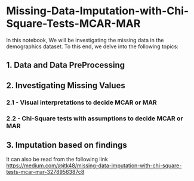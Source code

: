 # Missing-Data-Imputation-with-Chi-Square-Tests-MCAR-MAR


In this notebook, We will be investigating the missing data in the demographics dataset. To this end, we delve into the following topics:
## 1. Data and Data PreProcessing
## 2. Investigating Missing Values
### 2.1 - Visual interpretations to decide MCAR or MAR
### 2.2 - Chi-Square tests with assumptions to decide MCAR or MAR
## 3. Imputation based on findings


It can also be read from the following link
https://medium.com/@itk48/missing-data-imputation-with-chi-square-tests-mcar-mar-3278956387c8




